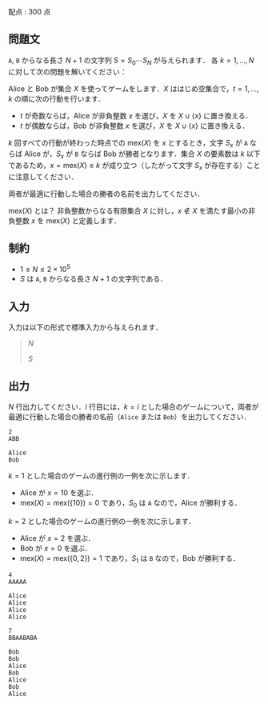 配点 : $300$ 点

## 問題文

`A`, `B` からなる長さ $N+1$ の文字列 $S = S_0\cdots S_N$ が与えられます．
各 $k=1, \ldots, N$ に対して次の問題を解いてください：

Alice と Bob が集合 $X$ を使ってゲームをします．$X$ ははじめ空集合で，$t=1,\ldots, k$ の順に次の行動を行います．

- $t$ が奇数ならば，Alice が非負整数 $x$ を選び，$X$ を $X\cup \{x\}$ に置き換える．
- $t$ が偶数ならば，Bob が非負整数 $x$ を選び，$X$ を $X\cup \{x\}$ に置き換える．

$k$ 回すべての行動が終わった時点での $\mathrm{mex}(X)$ を $x$ とするとき，文字 $S_x$ が `A` ならば Alice が，$S_x$ が `B` ならば Bob が勝者となります．集合 $X$ の要素数は $k$ 以下であるため，$x = \mathrm{mex}(X) \leq k$ が成り立つ（したがって文字 $S_x$ が存在する）ことに注意してください．

両者が最適に行動した場合の勝者の名前を出力してください．

  $\mathrm{mex}(X)$ とは？
非負整数からなる有限集合 $X$ に対し，$x\notin X$ を満たす最小の非負整数 $x$ を $\mathrm{mex}(X)$ と定義します．

## 制約

- $1\leq N\leq 2\times 10^5$
- $S$ は `A`, `B` からなる長さ $N+1$ の文字列である．

## 入力

入力は以下の形式で標準入力から与えられます．

> $N$
> 
> $S$

## 出力

$N$ 行出力してください．$i$ 行目には，$k=i$ とした場合のゲームについて，両者が最適に行動した場合の勝者の名前（`Alice` または `Bob`）を出力してください．

```input1
2
ABB
```

```output1
Alice
Bob
```

$k=1$ とした場合のゲームの進行例の一例を次に示します．

- Alice が $x=10$ を選ぶ．
- $\mathrm{mex}(X)=\mathrm{mex}(\lbrace 10\rbrace) = 0$ であり，$S_0$ は `A` なので，Alice が勝利する．

$k=2$ とした場合のゲームの進行例の一例を次に示します．

- Alice が $x=2$ を選ぶ．
- Bob が $x=0$ を選ぶ．
- $\mathrm{mex}(X)=\mathrm{mex}(\lbrace 0,2\rbrace) = 1$ であり，$S_1$ は `B` なので，Bob が勝利する．

```input2
4
AAAAA
```

```output2
Alice
Alice
Alice
Alice
```

```input3
7
BBAABABA
```

```output3
Bob
Bob
Alice
Bob
Alice
Bob
Alice
```